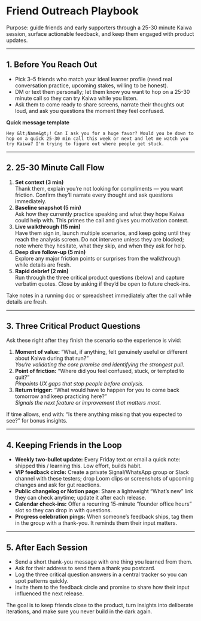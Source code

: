 # Friend Outreach Playbook

Purpose: guide friends and early supporters through a 25-30 minute Kaiwa session, surface actionable feedback, and keep them engaged with product updates.

---

## 1. Before You Reach Out

- Pick 3–5 friends who match your ideal learner profile (need real conversation practice, upcoming stakes, willing to be honest).
- DM or text them personally; let them know you want to hop on a 25-30 minute call so they can try Kaiwa while you listen.
- Ask them to come ready to share screens, narrate their thoughts out loud, and ask you questions the moment they feel confused.

**Quick message template**

```
Hey &lt;Name&gt;! Can I ask you for a huge favor? Would you be down to hop on a quick 25-30 min call this week or next and let me watch you try Kaiwa? I'm trying to figure out where people get stuck.
```

---

## 2. 25-30 Minute Call Flow

1. **Set context (3 min)**  
   Thank them, explain you’re not looking for compliments — you want friction. Confirm they’ll narrate every thought and ask questions immediately.
2. **Baseline snapshot (5 min)**  
   Ask how they currently practice speaking and what they hope Kaiwa could help with. This primes the call and gives you motivation context.
3. **Live walkthrough (15 min)**  
   Have them sign in, launch multiple scenarios, and keep going until they reach the analysis screen. Do not intervene unless they are blocked; note where they hesitate, what they skip, and when they ask for help.
4. **Deep dive follow-up (5 min)**  
   Explore any major friction points or surprises from the walkthrough while details are fresh.
5. **Rapid debrief (2 min)**  
   Run through the three critical product questions (below) and capture verbatim quotes. Close by asking if they’d be open to future check-ins.

Take notes in a running doc or spreadsheet immediately after the call while details are fresh.

---

## 3. Three Critical Product Questions

Ask these right after they finish the scenario so the experience is vivid:

1. **Moment of value:** “What, if anything, felt genuinely useful or different about Kaiwa during that run?”  
   _You’re validating the core promise and identifying the strongest pull._
2. **Point of friction:** “Where did you feel confused, stuck, or tempted to quit?”  
   _Pinpoints UX gaps that stop people before analysis._
3. **Return trigger:** “What would have to happen for you to come back tomorrow and keep practicing here?”  
   _Signals the next feature or improvement that matters most._

If time allows, end with: “Is there anything missing that you expected to see?” for bonus insights.

---

## 4. Keeping Friends in the Loop

- **Weekly two-bullet update:** Every Friday text or email a quick note: shipped this / learning this. Low effort, builds habit.
- **VIP feedback circle:** Create a private Signal/WhatsApp group or Slack channel with these testers; drop Loom clips or screenshots of upcoming changes and ask for gut reactions.
- **Public changelog or Notion page:** Share a lightweight “What’s new” link they can check anytime; update it after each release.
- **Calendar check-ins:** Offer a recurring 15-minute “founder office hours” slot so they can drop in with questions.
- **Progress celebration pings:** When someone’s feedback ships, tag them in the group with a thank-you. It reminds them their input matters.

---

## 5. After Each Session

- Send a short thank-you message with one thing you learned from them.
- Ask for their address to send them a thank you postcard.
- Log the three critical question answers in a central tracker so you can spot patterns quickly.
- Invite them to the feedback circle and promise to share how their input influenced the next release.

The goal is to keep friends close to the product, turn insights into deliberate iterations, and make sure you never build in the dark again.
